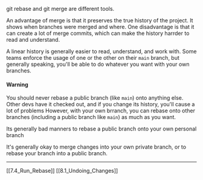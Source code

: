 git rebase and git merge are different tools. 

An advantage of merge is that it preserves the true history of the project.
It shows when branches were merged and where.
One disadvantage is that it can create a lot of merge commits, which can make the history harrder to read and understand.

A linear history is generally easier to read, understand, and work with.
Some teams enforce the usage of one or the other on their ```main``` branch, but generally speaking, you'll be able to do whatever you want with your own branches.

#### Warning
You should never rebase a public branch (like ```main```) onto anything else. 
Other devs have it checked out, and if you change its history, you'll cause a lot of problems
However, with your own brranch, you can rebase onto other branches (including a public branch like ```main```) as much as you want.


Its generally bad manners to rebase a public branch onto your own personal branch

It's generally okay to merge changes into your own private branch, or to rebase your branch into a public branch.

---
[[7.4_Run_Rebase]]
[[8.1_Undoing_Changes]]